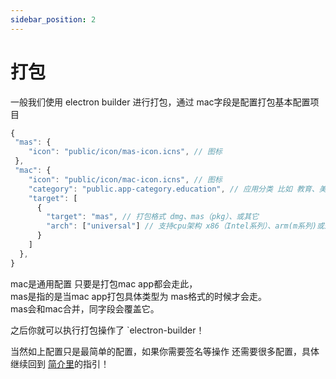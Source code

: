 ```yaml
---
sidebar_position: 2
---
```


# 打包

一般我们使用 electron builder 进行打包，通过 mac字段是配置打包基本配置项目
```js title="electron-builder.json"
{ 
 "mas": {
    "icon": "public/icon/mas-icon.icns", // 图标
 },
 "mac": {
    "icon": "public/icon/mac-icon.icns", // 图标
    "category": "public.app-category.education", // 应用分类 比如 教育、美食
    "target": [
      {
        "target": "mas", // 打包格式 dmg、mas（pkg）、或其它
        "arch": ["universal"] // 支持cpu架构 x86（Intel系列）、arm(m系列)或通用版universal
      }
    ]
  },
}
```

mac是通用配置 只要是打包mac app都会走此，   
mas是指的是当mac app打包具体类型为 mas格式的时候才会走。   
mas会和mac合并，同字段会覆盖它。

之后你就可以执行打包操作了 `electron-builder！

当然如上配置只是最简单的配置，如果你需要签名等操作 还需要很多配置，具体继续回到 [简介里](intro)的指引！ 